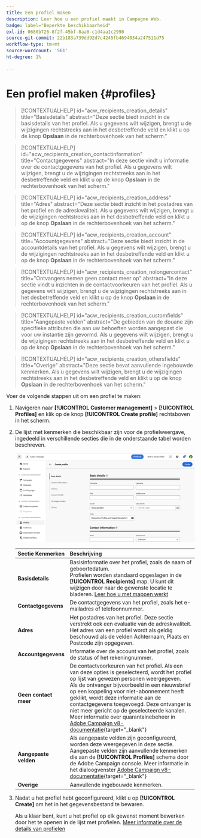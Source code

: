 ```yaml
---
title: Een profiel maken
description: Leer hoe u een profiel maakt in Campagne Web.
badge: label="Beperkte beschikbaarheid"
exl-id: 0680b726-8f2f-45bf-8aa0-c1d4aa1c2990
source-git-commit: 22b183a739dd92d7c4245fb4694034a247511d75
workflow-type: tm+mt
source-wordcount: '561'
ht-degree: 1%

---
```


# Een profiel maken {#profiles}

>[!CONTEXTUALHELP]
>id="acw_recipients_creation_details"
>title="Basisdetails"
>abstract="Deze sectie biedt inzicht in de basisdetails van het profiel. Als u gegevens wilt wijzigen, brengt u de wijzigingen rechtstreeks aan in het desbetreffende veld en klikt u op de knop **Opslaan** in de rechterbovenhoek van het scherm."

>[!CONTEXTUALHELP]
>id="acw_recipients_creation_contactinformation"
>title="Contactgegevens"
>abstract="In deze sectie vindt u informatie over de contactgegevens van het profiel. Als u gegevens wilt wijzigen, brengt u de wijzigingen rechtstreeks aan in het desbetreffende veld en klikt u op de knop **Opslaan** in de rechterbovenhoek van het scherm."

>[!CONTEXTUALHELP]
>id="acw_recipients_creation_address"
>title="Adres"
>abstract="Deze sectie biedt inzicht in het postadres van het profiel en de adreskwaliteit. Als u gegevens wilt wijzigen, brengt u de wijzigingen rechtstreeks aan in het desbetreffende veld en klikt u op de knop **Opslaan** in de rechterbovenhoek van het scherm."

>[!CONTEXTUALHELP]
>id="acw_recipients_creation_account"
>title="Accountgegevens"
>abstract="Deze sectie biedt inzicht in de accountdetails van het profiel. Als u gegevens wilt wijzigen, brengt u de wijzigingen rechtstreeks aan in het desbetreffende veld en klikt u op de knop **Opslaan** in de rechterbovenhoek van het scherm."

>[!CONTEXTUALHELP]
>id="acw_recipients_creation_nolongercontact"
>title="Ontvangers nemen geen contact meer op"
>abstract="In deze sectie vindt u inzichten in de contactvoorkeuren van het profiel. Als u gegevens wilt wijzigen, brengt u de wijzigingen rechtstreeks aan in het desbetreffende veld en klikt u op de knop **Opslaan** in de rechterbovenhoek van het scherm."

>[!CONTEXTUALHELP]
>id="acw_recipients_creation_customfields"
>title="Aangepaste velden"
>abstract="De gebieden van de douane zijn specifieke attributen die aan uw behoeften worden aangepast die voor uw instantie zijn gevormd. Als u gegevens wilt wijzigen, brengt u de wijzigingen rechtstreeks aan in het desbetreffende veld en klikt u op de knop **Opslaan** in de rechterbovenhoek van het scherm."

>[!CONTEXTUALHELP]
>id="acw_recipients_creation_othersfields"
>title="Overige"
>abstract="Deze sectie bevat aanvullende ingebouwde kenmerken. Als u gegevens wilt wijzigen, brengt u de wijzigingen rechtstreeks aan in het desbetreffende veld en klikt u op de knop **Opslaan** in de rechterbovenhoek van het scherm."

Voer de volgende stappen uit om een profiel te maken:

1. Navigeren naar **[!UICONTROL Customer management]** > **[!UICONTROL Profiles]** en klik op de knop **[!UICONTROL Create profile]** rechtsboven in het scherm.

1. De lijst met kenmerken die beschikbaar zijn voor de profielweergave, ingedeeld in verschillende secties die in de onderstaande tabel worden beschreven.

   ![](assets/create-profile.png)

   | Sectie Kenmerken | Beschrijving |
   |  ---  |  ---  |
   | **Basisdetails** | Basisinformatie over het profiel, zoals de naam of geboortedatum.<br/>Profielen worden standaard opgeslagen in de **[!UICONTROL Recipients]** map. U kunt dit wijzigen door naar de gewenste locatie te bladeren. [Leer hoe u met mappen werkt](../get-started/permissions.md#folders) |
   | **Contactgegevens** | De contactgegevens van het profiel, zoals het e-mailadres of telefoonnummer. |
   | **Adres** | Het postadres van het profiel. Deze sectie verstrekt ook een evaluatie van de adreskwaliteit. Het adres van een profiel wordt als geldig beschouwd als de velden Achternaam, Plaats en Postcode zijn opgegeven. |
   | **Accountgegevens** | Informatie over de account van het profiel, zoals de status of het rekeningnummer. |
   | **Geen contact meer** | De contactvoorkeuren van het profiel. Als een van deze opties is geselecteerd, wordt het profiel op lijst van gewezen personen weergegeven.<br/>Als de ontvanger bijvoorbeeld in een nieuwsbrief op een koppeling voor niet-abonnement heeft geklikt, wordt deze informatie aan de contactgegevens toegevoegd. Deze ontvanger is niet meer gericht op de geselecteerde kanalen. Meer informatie over quarantainebeheer in [Adobe Campaign v8-documentatie](https://experienceleague.adobe.com/docs/campaign/campaign-v8/send/failures/quarantines.html){target="_blank"} |
   | **Aangepaste velden** | Als aangepaste velden zijn geconfigureerd, worden deze weergegeven in deze sectie. Aangepaste velden zijn aanvullende kenmerken die aan de **[!UICONTROL Profiles]** schema door de Adobe Campaign console. Meer informatie in het dialoogvenster [Adobe Campaign v8-documentatie](https://experienceleague.adobe.com/docs/campaign/campaign-v8/developer/shemas-forms/extend-schema.html){target="_blank"} |
   | **Overige** | Aanvullende ingebouwde kenmerken. |

1. Nadat u het profiel hebt geconfigureerd, klikt u op **[!UICONTROL Create]** om het in het gegevensbestand te bewaren.

   Als u klaar bent, kunt u het profiel op elk gewenst moment bewerken door het te openen in de lijst met profielen. [Meer informatie over de details van profielen](profile-view.md)
